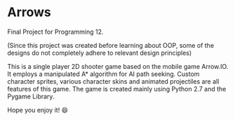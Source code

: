 # Arrows
Final Project for Programming 12.

(Since this project was created before learning about OOP, some of the designs do not completely adhere to relevant design principles)

This is a single player 2D shooter game based on the mobile game Arrow.IO. It employs a manipulated A* algorithm for AI path seeking. Custom character sprites, various character skins and animated projectiles are all features of this game.
The game is created mainly using Python 2.7 and the Pygame Library.

Hope you enjoy it! :smile:
